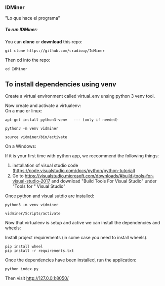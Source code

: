 ### IDMiner

"Lo que hace el programa"

##### To run IDMiner:

You can __clone__ or __download__ this repo:   
```
git clone https://github.com/sradiouy/IdMiner
```

Then cd into the repo:   
```
cd IdMiner
```
## To install dependencies using venv

Create a virtual environment called virtual_env unsing python 3 venv tool.

Now create and activate a virtualenv:   
On a mac or linux:

```
apt-get install python3-venv   --- (only if needed)

python3 -m venv vidminer

source vidminer/bin/activate
````

On a Windows: 
 
 If it is your first time with python app, we reccommend the following things: 
  
  1. installation of visual studio code (https://code.visualstudio.com/docs/python/python-tutorial)
  2. Go to https://visualstudio.microsoft.com/downloads/#build-tools-for-visual-studio-2017 and download "Build Tools For Visual Studio" under "Tools for " Visual Studio"

Once python and visual sutdio are installed:

```
python3 -m venv vidminer

vidminer/Scripts/activate
```

Now that virtualenv is setup and active we can install the dependencies and wheels: 

Install project requirements (in some case you need to install wheels).

```
pip install wheel
pip install -r requirements.txt
```

Once the dependencies have been installed, run the application:
```
python index.py
```

Then visit http://127.0.0.1:8050/
